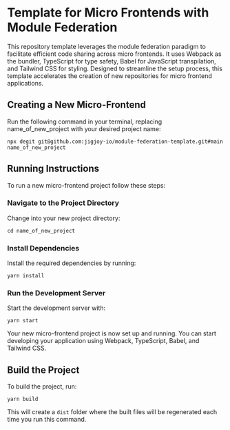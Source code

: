 # Template for Micro Frontends with Module Federation

This repository template leverages the module federation paradigm to facilitate efficient code sharing across micro frontends. It uses Webpack as the bundler, TypeScript for type safety, Babel for JavaScript transpilation, and Tailwind CSS for styling. Designed to streamline the setup process, this template accelerates the creation of new repositories for micro frontend applications.

## Creating a New Micro-Frontend

Run the following command in your terminal, replacing name_of_new_project with your desired project name:

`npx degit git@github.com:jigjoy-io/module-federation-template.git#main name_of_new_project`

## Running Instructions 

To run a new micro-frontend project follow these steps:

### Navigate to the Project Directory

Change into your new project directory:

`cd name_of_new_project`

### Install Dependencies

Install the required dependencies by running:

`yarn install`

### Run the Development Server

Start the development server with:

`yarn start`

Your new micro-frontend project is now set up and running. You can start developing your application using Webpack, TypeScript, Babel, and Tailwind CSS.

## Build the Project

To build the project, run:

`yarn build`

This will create a `dist` folder where the built files will be regenerated each time you run this command.